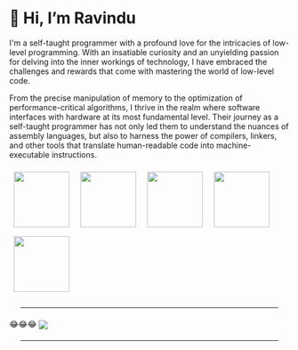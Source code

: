 
# 👋 Hi, I’m Ravindu

<p>

I'm a self-taught programmer with a profound love for the intricacies of low-level programming. With an insatiable curiosity and an unyielding passion for delving into the inner workings of technology, I have embraced the challenges and rewards that come with mastering the world of low-level code.
</p>

<p>
From the precise manipulation of memory to the optimization of performance-critical algorithms, I thrive in the realm where software interfaces with hardware at its most fundamental level. Their journey as a self-taught programmer has not only led them to understand the nuances of assembly languages, but also to harness the power of compilers, linkers, and other tools that translate human-readable code into machine-executable instructions.
</p> 

<p>

<img  style="margin: 8px; width: 100px;" src="https://logosandtypes.com/wp-content/uploads/2020/07/kafka.png"> 
<img  style="margin: 8px; width: 100px;"src="https://www.hivemq.com/img/svg/hivemq-header-logo.svg">
<img  style="margin: 8px; width: 100px;"  src="https://upload.wikimedia.org/wikipedia/commons/thumb/3/39/Kubernetes_logo_without_workmark.svg/2109px-Kubernetes_logo_without_workmark.svg.png">
<img  style="margin: 8px; width: 100px;"  src="https://www.svgrepo.com/show/349342/docker.svg">
<img  style="margin: 8px; width: 100px;"  src="https://cdn.icon-icons.com/icons2/2415/PNG/512/mongodb_plain_logo_icon_146422.png">  

</p>

<hr  style="margin: 20px;">   
<span align="center" style="margin-bottom: 5px">😂😂😂</span> 
<img align="center" src="https://komarev.com/ghpvc/?username=michaelrevington&color=green&style=for-the-badge">

</div>

  

<hr  style="margin: 20px;">
